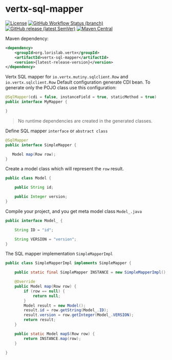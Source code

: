# vertx-sql-mapper

[![License](https://img.shields.io/github/license/lorislab/vertx-sql-mapper?style=for-the-badge&logo=apache)](https://www.apache.org/licenses/LICENSE-2.0)
[![GitHub Workflow Status (branch)](https://img.shields.io/github/workflow/status/lorislab/vertx-sql-mapper/build/master?logo=github&style=for-the-badge)](https://github.com/lorislab/vertx-sql-mapper/actions?query=workflow%3Abuild)
[![GitHub release (latest SemVer)](https://img.shields.io/github/v/release/lorislab/vertx-sql-mapper?sort=semver&logo=github&style=for-the-badge)](https://github.com/lorislab/vertx-sql-mapper/releases/latest)
[![Maven Central](https://img.shields.io/maven-central/v/org.lorislab.vertx/vertx-sql-mapper?logo=java&style=for-the-badge)](https://maven-badges.herokuapp.com/maven-central/org.lorislab.vertx/vertx-sql-mapper)

Maven dependency:
```xml
<dependency>
    <groupId>org.lorislab.vertx</groupId>
    <artifactId>vertx-sql-mapper</artifactId>
    <version>{latest-release-version}</version>
</dependency>
``` 

Vertx SQL mapper for `io.vertx.mutiny.sqlclient.Row` and `io.vertx.sqlclient.Row`
Default configuration generate CDI bean. To generate only the POJO class use this configuration:

```java
@SqlMapper(cdi = false, instanceField = true, staticMethod = true)
public interface MyMapper {

}
```

> No runtime dependencies are created in the generated classes.

Define SQL mapper `interface` or `abstract class`
 ```java
@SqlMapper
public interface SimpleMapper {

    Model map(Row row);
}
```
Create a model class which will represent the `row` result.
```java
public class Model {

    public String id;

    public Integer version;
}
```
Compile your project, and you get meta model class `Model_.java`
```java
public interface Model_ {

    String ID = "id";

    String VERSION = "version";
}
```
The SQL mapper implementation `SimpleMapperImpl`
```java
public class SimpleMapperImpl implements SimpleMapper {

    public static final SimpleMapper INSTANCE = new SimpleMapperImpl();

    @Override
    public Model map(Row row) {
        if (row == null) {
            return null;
        }
        Model result = new Model();
        result.id = row.getString(Model_.ID);
        result.version = row.getInteger(Model_.VERSION);
        return result;
    }

    public static Model mapS(Row row) {
        return INSTANCE.map(row);
    }

}
```
